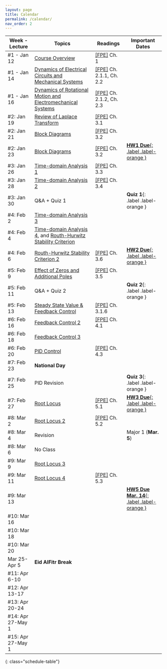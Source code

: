 ```yaml
---
layout: page
title: Calendar
permalink: /calendar/
nav_order: 2
---
```

| Week - Lecture              | Topics                                                          | Readings | Important Dates |
|-------------------|---------------------------------------------------------------------------|----------|----|
| #1 - Jan 12     | [Course Overview](https://kfupmedusa.sharepoint.com/:b:/r/sites/Section_242123885/Class%20Materials/Lecture%20Slides/01_12_Introduction.pdf?csf=1&web=1&e=6PJlGu)                                                             | [[FPE]]({{site.baseurl}}/#textbooks) Ch. 1         |    |
| #1 - Jan 14     | [Dynamics of Electrical Circuits and Mechanical Systems](https://kfupmedusa.sharepoint.com/:b:/r/sites/Section_242123885/Class%20Materials/Lecture%20Slides/01_14_Dynamic%20Modelling.pdf?csf=1&web=1&e=Oh8vrp)                      | [[FPE]]({{site.baseurl}}/#textbooks) Ch. 2.1.1, Ch. 2.2  |  |
| #1 - Jan 16     | [Dynamics of Rotational Motion and Electromechanical Systems](https://kfupmedusa.sharepoint.com/:b:/r/sites/Section_242123885/Class%20Materials/Lecture%20Slides/01_16_Dynamic%20Modelling%20II.pdf?csf=1&web=1&e=pZRPzY)                                       | [[FPE]]({{site.baseurl}}/#textbooks) Ch. 2.1.2, Ch. 2.3 |  |
| #2: Jan 19      | [Review of Laplace Transform](https://kfupmedusa.sharepoint.com/:b:/r/sites/Section_242123885/Class%20Materials/Lecture%20Slides/01_19_Laplace%20Review.pdf?csf=1&web=1&e=ytczCc)                                                   |    [[FPE]]({{site.baseurl}}/#textbooks) Ch. 3.1      |     |
| #2: Jan 21      | [Block Diagrams](https://kfupmedusa.sharepoint.com/:b:/r/sites/Section_242123885/Class%20Materials/Lecture%20Slides/01_21_Block_Diagrams.pdf?csf=1&web=1&e=BxspQJ)                                                   |  [[FPE]]({{site.baseurl}}/#textbooks) Ch. 3.2       |     |
| #2: Jan 23      |  [Block Diagrams](https://kfupmedusa.sharepoint.com/:b:/r/sites/Section_242123885/Class%20Materials/Lecture%20Slides/01_23_block_diagrams_2.pdf?csf=1&web=1&e=mhe8TE)                                               | [[FPE]]({{site.baseurl}}/#textbooks) Ch. 3.2         |  [**HW1 Due**{: .label .label-orange }]({{site.baseurl}}/hw/)   |
| #3: Jan 26   |  [Time-domain Analysis 1](https://kfupmedusa.sharepoint.com/:b:/r/sites/Section_242123885/Class%20Materials/Lecture%20Slides/01_26_time_domain_analysis.pdf?csf=1&web=1&e=PEi87i)                                    |   [[FPE]]({{site.baseurl}}/#textbooks) Ch. 3.3       |      |
| #3: Jan 28      |[Time-domain Analysis 2](https://kfupmedusa.sharepoint.com/:b:/r/sites/Section_242123885/Class%20Materials/Lecture%20Slides/01_28_time_domain_analysis_2.pdf?csf=1&web=1&e=Cg7v7o)  | [[FPE]]({{site.baseurl}}/#textbooks) Ch. 3.4  |  |
| #3: Jan 30      | Q&A + Quiz 1 |  | **Quiz 1**{: .label .label-orange } |
| #4: Feb 2      |   [Time-domain Analysis 3](https://kfupmedusa.sharepoint.com/:b:/r/sites/Section_242123885/Class%20Materials/Lecture%20Slides/02_02_time_domain_analysis_3.pdf?csf=1&web=1&e=BeBYPW)                                                                    |          |    |
| #4: Feb 4      |  [Time-domain Analysis 4](https://kfupmedusa.sharepoint.com/:b:/r/sites/Section_242123885/Class%20Materials/Lecture%20Slides/02_04_time_domain_analysis_4.pdf?csf=1&web=1&e=4WpdaA), and [Routh-Hurwitz Stability Criterion](https://kfupmedusa.sharepoint.com/:b:/r/sites/Section_242123885/Class%20Materials/Lecture%20Slides/02_04_stability.pdf?csf=1&web=1&e=X5hM0D) |  |  |
| #4: Feb 6      | [Routh-Hurwitz Stability Criterion 2](https://kfupmedusa.sharepoint.com/:b:/r/sites/Section_242123885/Class%20Materials/Lecture%20Slides/02_06_stability.pdf?csf=1&web=1&e=caPU2I) |  [[FPE]]({{site.baseurl}}/#textbooks) Ch. 3.6   |  [**HW2 Due**{: .label .label-orange }]({{site.baseurl}}/hw/) |
| #5: Feb 9     |    [Effect of Zeros and Additional Poles](https://kfupmedusa.sharepoint.com/:b:/r/sites/Section_242123885/Class%20Materials/Lecture%20Slides/02_09_extra_poles_zeros.pdf?csf=1&web=1&e=xFjaU6)                                                                      |     [[FPE]]({{site.baseurl}}/#textbooks) Ch. 3.5        |    |
| #5: Feb 11      | Q&A + Quiz 2 |  | **Quiz 2**{: .label .label-orange } |
| #5: Feb 13      | [Steady State Value & Feedback Control](https://kfupmedusa.sharepoint.com/:b:/r/sites/Section_242123885/Class%20Materials/Lecture%20Slides/02_13_steady_state_value_feedback.pdf?csf=1&web=1&e=uxboZa) | [[FPE]]({{site.baseurl}}/#textbooks) Ch. 3.1.6  |  |
| #6: Feb 16     |   [Feedback Control 2](https://kfupmedusa.sharepoint.com/:b:/r/sites/Section_242123885/Class%20Materials/Lecture%20Slides/02_16_feedback_control.pdf?csf=1&web=1&e=qDbeN9)                                                                  |    [[FPE]]({{site.baseurl}}/#textbooks) Ch. 4.1       |        |
| #6: Feb 18      | [Feedback Control 3](https://kfupmedusa.sharepoint.com/:b:/s/Section_242123885/EbLLhLo5YEpLkmLfboBbNRgBCymlcS-RvmWT-sfILA9djw) |  |  |
| #6: Feb 20     | [PID Control](https://kfupmedusa.sharepoint.com/:b:/s/Section_242123885/EWB5OOi5pOJHu0pGFXWYrocBGgWRqq3ThtXa_Tux6GJRng) |  [[FPE]]({{site.baseurl}}/#textbooks) Ch. 4.3 |  |
| #7: Feb 23       |      **National Day**                                                                    |          |        |
| #7: Feb 25      | PID Revision |  | **Quiz 3**{: .label .label-orange }   |
| #7: Feb 27      | [Root Locus](https://kfupmedusa.sharepoint.com/:b:/r/sites/Section_242123885/Class%20Materials/Lecture%20Slides/02_27_root_locus.pdf?csf=1&web=1&e=uIrlkQ) | [[FPE]]({{site.baseurl}}/#textbooks) Ch. 5.1 | [**HW3 Due**{: .label .label-orange }]({{site.baseurl}}/hw/) |
| #8: Mar 2      |    [Root Locus 2](https://kfupmedusa.sharepoint.com/:b:/r/sites/Section_242123885/Class%20Materials/Lecture%20Slides/03_02_root_locus_2.pdf?csf=1&web=1&e=IbHBCr)                                                                       |  [[FPE]]({{site.baseurl}}/#textbooks) Ch. 5.2        |    |
| #8: Mar 4      |    Revision                                                                       |          |  Major 1 (**Mar. 5**)  |
| #8: Mar 6      |    No Class                                                                      |          |    |
| #9: Mar 9      |    [Root Locus 3](https://kfupmedusa.sharepoint.com/:b:/r/sites/Section_242123885/Class%20Materials/Lecture%20Slides/03_09_root_locus_3.pdf?csf=1&web=1&e=ricovm)                                                                        |          |    |
| #9: Mar 11     |    [Root Locus 4](https://kfupmedusa.sharepoint.com/:b:/r/sites/Section_242123885/Class%20Materials/Lecture%20Slides/03_11_root_locus_4.pdf?csf=1&web=1&e=fEx5kH)                                                                       |   [[FPE]]({{site.baseurl}}/#textbooks) Ch. 5.3       |        |
| #9: Mar 13    |                                                                           |          |   [**HW5 Due Mar. 14**{: .label .label-orange }]({{site.baseurl}}/hw/)     |
| #10: Mar 16    |                                                                           |          |        |
| #10: Mar 18    |                                                                           |          |        |
| #10: Mar 20    |                                                                           |          |        |
|  Mar 25-Apr 5| **Eid AlFitr Break**| | |
| #11: Apr 6-10 |                                                                           |          |        |
| #12: Apr 13-17      |                                                                           |          |        |
| #13: Apr 20-24    |                                      							            |          |        |
| #14: Apr 27-May 1   |                                                                           |          |        |
| #15: Apr 27-May 1 | | | |
{: class="schedule-table"}
